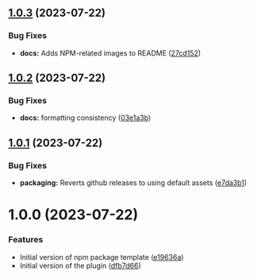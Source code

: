 ## [1.0.3](https://github.com/olenzilla/tailwindcss-plugin-background-image/compare/v1.0.2...v1.0.3) (2023-07-22)


### Bug Fixes

* **docs:** Adds NPM-related images to README ([27cd152](https://github.com/olenzilla/tailwindcss-plugin-background-image/commit/27cd1521a0e874e654bdd645e32efb709720ea85))

## [1.0.2](https://github.com/olenzilla/tailwindcss-plugin-background-image/compare/v1.0.1...v1.0.2) (2023-07-22)


### Bug Fixes

* **docs:** formatting consistency ([03e1a3b](https://github.com/olenzilla/tailwindcss-plugin-background-image/commit/03e1a3bcd15da64160456577ac8ac0c426f6884d))

## [1.0.1](https://github.com/olenzilla/tailwindcss-plugin-background-image/compare/v1.0.0...v1.0.1) (2023-07-22)


### Bug Fixes

* **packaging:** Reverts github releases to using default assets ([e7da3b1](https://github.com/olenzilla/tailwindcss-plugin-background-image/commit/e7da3b1ca9784bb1faadcd0f37836bc2fc1e6f3c))

# 1.0.0 (2023-07-22)


### Features

* Initial version of npm package template ([e19636a](https://github.com/olenzilla/tailwindcss-plugin-background-image/commit/e19636a7f696f3ded3f792931f79937c84417a19))
* Initial version of the plugin ([dfb7d66](https://github.com/olenzilla/tailwindcss-plugin-background-image/commit/dfb7d66df1a976d7a22e1b71330ae694c3057459))
